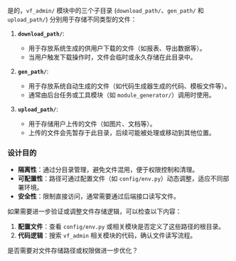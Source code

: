 是的，`vf_admin/` 模块中的三个子目录 (`download_path/`、`gen_path/` 和 `upload_path/`) 分别用于存储不同类型的文件：

1. **`download_path/`**:  
   - 用于存放系统生成的供用户下载的文件（如报表、导出数据等）。
   - 当用户触发下载操作时，文件会临时或永久存储在此目录中。

2. **`gen_path/`**:  
   - 用于存放系统自动生成的文件（如代码生成器生成的代码、模板文件等）。
   - 通常由后台任务或工具模块（如 `module_generator/`）调用时使用。

3. **`upload_path/`**:  
   - 用于存储用户上传的文件（如图片、文档等）。
   - 上传的文件会先暂存于此目录，后续可能被处理或移动到其他位置。

### 设计目的
- **隔离性**：通过分目录管理，避免文件混用，便于权限控制和清理。
- **可配置性**：路径可通过配置文件（如 `config/env.py`）动态调整，适应不同部署环境。
- **安全性**：限制直接访问，通常需要通过后端接口读写文件。

如果需要进一步验证或调整文件存储逻辑，可以检查以下内容：
1. **配置文件**：查看 `config/env.py` 或相关模块是否定义了这些路径的根目录。
2. **代码逻辑**：搜索 `vf_admin` 相关模块的代码，确认文件读写流程。

是否需要对文件存储路径或权限做进一步优化？